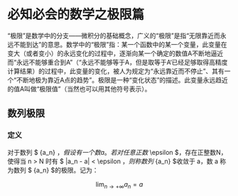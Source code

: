 # 必知必会的数学之极限篇

“极限”是数学中的分支——微积分的基础概念，广义的“极限”是指“无限靠近而永远不能到达”的意思。数学中的“极限”指：某一个函数中的某一个变量，此变量在变大（或者变小）的永远变化的过程中，逐渐向某一个确定的数值A不断地逼近而“永远不能够重合到A”（“永远不能够等于A，但是取等于A‘已经足够取得高精度计算结果）的过程中，此变量的变化，被人为规定为“永远靠近而不停止”、其有一个“不断地极为靠近A点的趋势”。极限是一种“变化状态”的描述。此变量永远趋近的值A叫做“极限值”（当然也可以用其他符号表示）。

## 数列极限

### 定义

对于数列 $ \{a_n\} $，假设有一个数 a。若对任意正数$ \epsilon $，存在正整数N，使得当 n > N 时有 $ |a_n - a| < \epsilon $，则称数列$ \{a_n\} $收敛于 a，数 a 称为数列 $ \{a_n\} $的极限。记为：

$$ \lim_{n \to +\infty} a_n = a $$
